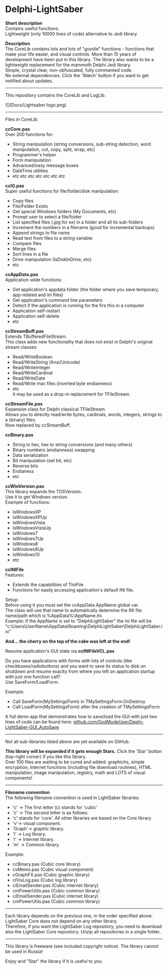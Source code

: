 # Delphi-LightSaber

**Short description**   
Contains useful functions.   
Lightweight (only 10000 lines of code) alternative to Jedi library.   

 
**Description**   
The CoreLib contains lots and lots of "goodie" functions - functions that make your life easier, and visual controls. 
More than 15 years of development have been put in this library. 
The library also wants to be a lightweight replacement for the mammoth Delphi Jedi library.  
Simple, crystal clear, non-obfuscated, fully commented code.   
No external dependencies.
Click the 'Watch' button if you want to get notified about updates.  
_________________

This repository contains the CoreLib and LogLib.

![](Docs/Lightsaber logo.png)
_________________

Files in CoreLib:

**ccCore.pas**  
  Over 200 functions for:  
- String manipulation (string conversions, sub-string detection, word manipulation, cut, copy, split, wrap, etc)  
- Programmer's helper  
- Form manipulation  
- Advanced/easy message boxes  
- DateTime utilities  
- etc etc etc etc etc etc etc 
    
    
**ccIO.pas**  
  Super useful functions for file/folder/disk manipulation:  
- Copy files   
- File/Folder Exists    
- Get special Windows folders (My Documents, etc)  
- Prompt user to select a file/folder  
- List specified files (.jpg for ex) in a folder and all its sub-folders  
- Increment the numbers in a filename (good for incremental backups)  
- Append strings to file name  
- Read text from files to a string variable  
- Compare files  
- Merge files  
- Sort lines in a file  
- Drive manipulation (IsDiskInDrive, etc)    
- etc  
     
**ccAppData.pas**  
Application-wide functions:
- Get application's appdata folder (the folder where you save temporary, app-related and ini files)
- Get application's command line parameters
- Detect if the application is running for the firs this in a computer
- Application self-restart
- Application self-delete
- etc
     
**ccStreamBuff.pas**  
Extends TBufferedFileStream.  
This class adds new functionality that does not exist in Delphi's original stream classes:  
- Read/WriteBoolean  
- Read/WriteString (Ansi/Unicode)  
- Read/WriteInteger  
- Read/WriteCardinal  
- Read/WriteDate  
- Read/Write mac files (inverted byte endianness)  
- etc  
It may be used as a drop-in replacement for TFileStream.  
  
     
**ccStreamFile.pas**  
     Expansion class for Delphi classical TFileStream.   
     Allows you to directly read/write bytes, cardinals, words, integers, strings to a (binary) files.  
     Now replaced by ccStreamBuff.
     
**ccBinary.pas**  
- String to hex, hex to string conversions (and many others)  
- Binary numbers (endianness) swapping  
- Data serialization  
- Bit manipulation (set bit, etc)  
- Reverse bits  
- Endianess
- etc   

**ccWinVersion.pas**  
This library expands the TOSVersion.  
Use it to get Windows version.  
Example of functions:    
- IsWindowsXP  
- IsWindowsXPUp  
- IsWindowsVista    
- IsWindowsVistaUp  
- IsWindows7  
- IsWindows7Up  
- IsWindows8  
- IsWindows8Up  
- IsWindows10  
- etc   

**ccINIFile**  
Features:  
- Extends the capabilities of TIniFile  
- Functions for easily accessing application's default INI file.  

Setup:  
     Before using it you must set the ccAppData.AppName global var.  
     The class will use that name to automatically determine the INI file name/path which is %AppData%\AppName.Ini.  
     Example: If the AppName is set to "DelphiLightSaber" the ini file will be  "c:\Users\UserName\AppData\Roaming\DelphiLightSaber\DelphiLightSaber.ini" 
 
 
**And... the cherry on the top of the cake was left at the end!**

Resume application's GUI state via **ccINIFileVCL.pas** 

Do you have applications with forms with lots of controls (like checkboxes/radiobuttons) and you want to save its status to disk on shutdown and resume exaclty from where you left on application startup with just one function call?  
  Use SaveForm/LoadForm.  

Example:   
- Call SaveForm(MySettingsForm) in TMySettingsForm.OnDestroy     
- Call LoadForm(MySettingsForm) after the creation of TMySettingsForm     

A full demo app that demonstrates how to save/load the GUI with just two lines of code can be found here: [github.com/GodModeUser/Dephi-LightSaber-GUI_AutoSave ](https://github.com/GodModeUser/Dephi-LightSaber-GUI_AutoSave)



_____

Not all sub-libraries listed above are yet available on GitHub.   

**This library will be expanded if it gets enough Stars.** Click the 'Star' button (top-right corner) if you like this library.  
Over 100 files are waiting to be cured and added: graphichs, simple encryption, internet functions (including file download routines), HTML manipulation, image manipulation, registry, math and LOTS of visual components!

_____

**Filename convention**  
The following filename convention is used in LightSaber libraries:  
- 'c' -> The first letter (c) stands for 'cubic' 
- 'c' -> The second letter is as follows:
- 'c' stands for 'core'.  All other libraries are based on the Core library
- 'v'-> visual component. 
- 'Graph'-> graphic library.
- 'l' -> Log library.
- 'i' -> Internet library.
- 'm' -> Common library.

Example:   
- ccBinary.pas  (Cubic core library)
- cvMemo.pas    (Cubic visual component)
- cGraphFX.pas  (Cubic graphic library) 
- clVisLog.pas (Cubic log library)  
- ciEmailSender.pas (Cubic internet library)  
- cmPowerUtils.pas (Cubic common library)  
- ciEmailSender.pas (Cubic internet library)  
- cmPowerUtils.pas (Cubic common library)  
_____

Each library depends on the previous one, in the order specified above.  
LightSaber Core does not depend on any other library.   
Therefore, if you want the LightSaber Log repository, you need to download also the LightSaber Core repository.
Unzip all repositories in a single folder.
_____

This library is freeware (see included copyright notice). 
The library cannot be used in Russia!

Enjoy and "Star" the library if it is useful to you.
